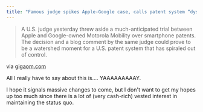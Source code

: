 ```yaml
---
title: "Famous judge spikes Apple-Google case, calls patent system “dysfunctional”"
---
```


> A U.S. judge yesterday threw aside a much-anticipated trial between Apple and Google-owned Motorola Mobility over smartphone patents. The decision and a blog comment by the same judge could prove to be a watershed moment for a U.S. patent system that has spiraled out of control.

via [gigaom.com](http://gigaom.com/mobile/famous-judge-spikes-apple-google-case-calls-patent-system-dysfunctional/)

All I really have to say about this is.... YAAAAAAAAAY.

I hope it signals massive changes to come, but I don't want to get my hopes up too much since there is a lot of (very cash-rich) vested interest in maintaining the status quo.

